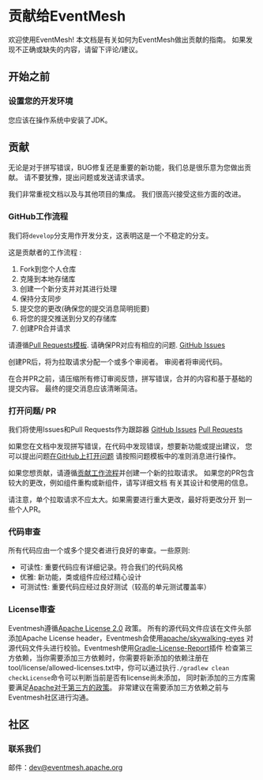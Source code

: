 # 贡献给EventMesh

欢迎使用EventMesh! 本文档是有关如何为EventMesh做出贡献的指南。 如果发现不正确或缺失的内容，请留下评论/建议。

## 开始之前

### 设置您的开发环境

您应该在操作系统中安装了JDK。

## 贡献

无论是对于拼写错误，BUG修复还是重要的新功能，我们总是很乐意为您做出贡献。 请不要犹豫，提出问题或发送请求请求。

我们非常重视文档以及与其他项目的集成。 我们很高兴接受这些方面的改进。

### GitHub工作流程

我们将`develop`分支用作开发分支，这表明这是一个不稳定的分支。

这是贡献者的工作流程 :

1. Fork到您个人仓库
2. 克隆到本地存储库
3. 创建一个新分支并对其进行处理
4. 保持分支同步
5. 提交您的更改(确保您的提交消息简明扼要)
6. 将您的提交推送到分叉的存储库
7. 创建PR合并请求

请遵循[Pull Requests模板](./.github/PULL_REQUEST_TEMPLATE.md).
请确保PR对应有相应的问题. [GitHub Issues](https://github.com/apache/incubator-eventmesh/issues)

创建PR后，将为拉取请求分配一个或多个审阅者。 审阅者将审阅代码。

在合并PR之前，请压缩所有修订审阅反馈，拼写错误，合并的内容和基于基础的提交内容。 最终的提交消息应该清晰简洁。

### 打开问题/ PR

我们将使用Issues和Pull Requests作为跟踪器
[GitHub Issues](https://github.com/apache/incubator-eventmesh/issues)
[Pull Requests](https://github.com/apache/incubator-eventmesh/pulls)

如果您在文档中发现拼写错误，在代码中发现错误，想要新功能或提出建议， 您可以提出问题[在GitHub上打开问题](https://github.com/apache/incubator-eventmesh/issues/new)
请按照问题模板中的准则消息进行操作。

如果您想贡献，请遵循[贡献工作流程](#github-workflow)并创建一个新的拉取请求。 如果您的PR包含较大的更改，例如组件重构或新组件，请写详细文档 有关其设计和使用的信息。

请注意，单个拉取请求不应太大。如果需要进行重大更改，最好将更改分开 到一些个人PR。

### 代码审查

所有代码应由一个或多个提交者进行良好的审查。一些原则:

- 可读性: 重要代码应有详细记录。符合我们的代码风格
- 优雅: 新功能，类或组件应经过精心设计
- 可测试性: 重要代码应经过良好测试（较高的单元测试覆盖率）

### License审查

Eventmesh遵循[Apache License 2.0](http://www.apache.org/licenses/LICENSE-2.0.html) 政策。 
所有的源代码文件应该在文件头部添加Apache License header，Eventmesh会使用[apache/skywalking-eyes](https://github.com/apache/skywalking-eyes)
对源代码文件头进行校验。Eventmesh使用[Gradle-License-Report](https://github.com/jk1/Gradle-License-Report)插件
检查第三方依赖，当你需要添加三方依赖时，你需要将新添加的依赖注册在tool/license/allowed-licenses.txt中，你可以通过执行`./gradlew clean checkLicense`命令可以判断当前是否有license尚未添加，
同时新添加的三方库需要满足[Apache对于第三方的政策](https://apache.org/legal/resolved.html)。
非常建议在需要添加三方依赖之前与Eventmesh社区进行沟通。

## 社区

### 联系我们

邮件：dev@eventmesh.apache.org
